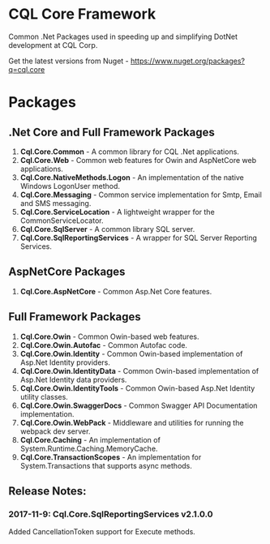 # CQL Core Framework

Common .Net Packages used in speeding up and simplifying DotNet development at CQL Corp.

Get the latest versions from Nuget - https://www.nuget.org/packages?q=cql.core

# Packages

## .Net Core and Full Framework Packages

1. **Cql.Core.Common** - A common library for CQL .Net applications.
1. **Cql.Core.Web** - Common web features for Owin and AspNetCore web applications.
1. **Cql.Core.NativeMethods.Logon** - An implementation of the native Windows LogonUser method.
1. **Cql.Core.Messaging** - Common service implementation for Smtp, Email and SMS messaging.
1. **Cql.Core.ServiceLocation** - A lightweight wrapper for the CommonServiceLocator.
1. **Cql.Core.SqlServer** - A common library SQL server.
1. **Cql.Core.SqlReportingServices** - A wrapper for SQL Server Reporting Services.

## AspNetCore Packages

1. **Cql.Core.AspNetCore** - Common Asp.Net Core features.

## Full Framework Packages

1. **Cql.Core.Owin** - Common Owin-based web features.
1. **Cql.Core.Owin.Autofac** - Common Autofac code.
1. **Cql.Core.Owin.Identity** - Common Owin-based implementation of Asp.Net Identity providers.
1. **Cql.Core.Owin.IdentityData** - Common Owin-based implementation of Asp.Net Identity data providers.
1. **Cql.Core.Owin.IdentityTools** - Common Owin-based Asp.Net Identity utility classes.
1. **Cql.Core.Owin.SwaggerDocs** - Common Swagger API Documentation implementation.
1. **Cql.Core.Owin.WebPack** - Middleware and utilities for running the webpack dev server.
1. **Cql.Core.Caching** - An implementation of System.Runtime.Caching.MemoryCache.
1. **Cql.Core.TransactionScopes** - An implementation for System.Transactions that supports async methods.

## Release Notes:

### 2017-11-9: Cql.Core.SqlReportingServices v2.1.0.0
Added CancellationToken support for Execute methods.
